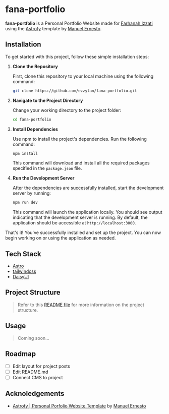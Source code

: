 # fana-portfolio

**fana-portfolio** is a Personal Portfolio Website made for [Farhanah Izzati](https://github.com/farhanahizzati) using the [Astrofy](https://astro.build/themes/details/astrofy/) template by [Manuel Ernesto](https://github.com/manuelernestog).

## Installation

To get started with this project, follow these simple installation steps:

1. **Clone the Repository**

    First, clone this repository to your local machine using the following command:

    ```bash
    git clone https://github.com/ezzylan/fana-portfolio.git
    ```

2. **Navigate to the Project Directory**

    Change your working directory to the project folder:

    ```bash
    cd fana-portfolio
    ```

3. **Install Dependencies**

    Use npm to install the project's dependencies. Run the following command:

    ```bash
    npm install
    ```

    This command will download and install all the required packages specified in the `package.json` file.

4. **Run the Development Server**

    After the dependencies are successfully installed, start the development server by running:

    ```bash
    npm run dev
    ```

    This command will launch the application locally. You should see output indicating that the development server is running. By default, the application should be accessible at `http://localhost:3000`.

That's it! You've successfully installed and set up the project. You can now begin working on or using the application as needed.

## Tech Stack

-   [Astro](https://astro.build)
-   [tailwindcss](https://tailwindcss.com/)
-   [DaisyUI](https://daisyui.com/)

## Project Structure

> Refer to this [README file](https://github.com/manuelernestog/astrofy/blob/main/README.md) for more information on the project structure.

## Usage

> Coming soon...

<!-- ### Add Projects

1. -->

## Roadmap

- [ ] Edit layout for project posts
- [ ] Edit README.md
- [ ] Connect CMS to project

## Acknoledgements

-   [Astrofy | Personal Porfolio Website Template](https://astro.build/themes/details/astrofy/) by [Manuel Ernesto](https://github.com/manuelernestog)
